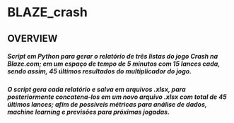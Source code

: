 # BLAZE_crash
 
## OVERVIEW

##### Script em Python para gerar o relatório de três listas do jogo Crash na Blaze.com; em um espaço de tempo de 5 minutos com 15 lances cada, sendo assim, 45 últimos resultados do multiplicador do jogo.
##### O script gera cada relatório e salva em arquivos .xlsx, para posteriormente concatena-los em um novo arquivo .xlsx com total de 45 últimos lances; afim de possíveis métricas para análise de dados, machine learning e previsões para próximas jogadas.
